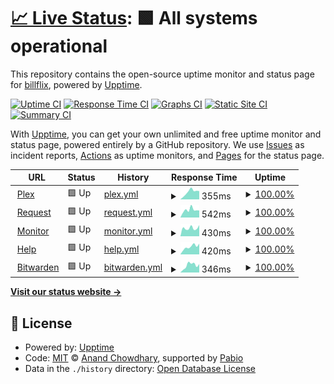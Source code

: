 # [📈 Live Status](https://billflix.github.io/upptime): <!--live status--> **🟩 All systems operational**

This repository contains the open-source uptime monitor and status page for [billflix](https://billflix.github.io/upptime), powered by [Upptime](https://github.com/upptime/upptime).

[![Uptime CI](https://github.com/billflix/upptime/workflows/Uptime%20CI/badge.svg)](https://github.com/billflix/upptime/actions?query=workflow%3A%22Uptime+CI%22)
[![Response Time CI](https://github.com/billflix/upptime/workflows/Response%20Time%20CI/badge.svg)](https://github.com/billflix/upptime/actions?query=workflow%3A%22Response+Time+CI%22)
[![Graphs CI](https://github.com/billflix/upptime/workflows/Graphs%20CI/badge.svg)](https://github.com/billflix/upptime/actions?query=workflow%3A%22Graphs+CI%22)
[![Static Site CI](https://github.com/billflix/upptime/workflows/Static%20Site%20CI/badge.svg)](https://github.com/billflix/upptime/actions?query=workflow%3A%22Static+Site+CI%22)
[![Summary CI](https://github.com/billflix/upptime/workflows/Summary%20CI/badge.svg)](https://github.com/billflix/upptime/actions?query=workflow%3A%22Summary+CI%22)

With [Upptime](https://upptime.js.org), you can get your own unlimited and free uptime monitor and status page, powered entirely by a GitHub repository. We use [Issues](https://github.com/billflix/upptime/issues) as incident reports, [Actions](https://github.com/billflix/upptime/actions) as uptime monitors, and [Pages](https://billflix.github.io/upptime) for the status page.

<!--start: status pages-->
<!-- This summary is generated by Upptime (https://github.com/upptime/upptime) -->
<!-- Do not edit this manually, your changes will be overwritten -->
<!-- prettier-ignore -->
| URL | Status | History | Response Time | Uptime |
| --- | ------ | ------- | ------------- | ------ |
| <img alt="" src="https://icons.duckduckgo.com/ip3/plex.billflix.media.ico" height="13"> [Plex](https://plex.billflix.media) | 🟩 Up | [plex.yml](https://github.com/billflix/upptime/commits/HEAD/history/plex.yml) | <details><summary><img alt="Response time graph" src="./graphs/plex/response-time-week.png" height="20"> 355ms</summary><br><a href="https://billflix.github.io/upptime/history/plex"><img alt="Response time 332" src="https://img.shields.io/endpoint?url=https%3A%2F%2Fraw.githubusercontent.com%2Fbillflix%2Fupptime%2FHEAD%2Fapi%2Fplex%2Fresponse-time.json"></a><br><a href="https://billflix.github.io/upptime/history/plex"><img alt="24-hour response time 127" src="https://img.shields.io/endpoint?url=https%3A%2F%2Fraw.githubusercontent.com%2Fbillflix%2Fupptime%2FHEAD%2Fapi%2Fplex%2Fresponse-time-day.json"></a><br><a href="https://billflix.github.io/upptime/history/plex"><img alt="7-day response time 355" src="https://img.shields.io/endpoint?url=https%3A%2F%2Fraw.githubusercontent.com%2Fbillflix%2Fupptime%2FHEAD%2Fapi%2Fplex%2Fresponse-time-week.json"></a><br><a href="https://billflix.github.io/upptime/history/plex"><img alt="30-day response time 324" src="https://img.shields.io/endpoint?url=https%3A%2F%2Fraw.githubusercontent.com%2Fbillflix%2Fupptime%2FHEAD%2Fapi%2Fplex%2Fresponse-time-month.json"></a><br><a href="https://billflix.github.io/upptime/history/plex"><img alt="1-year response time 332" src="https://img.shields.io/endpoint?url=https%3A%2F%2Fraw.githubusercontent.com%2Fbillflix%2Fupptime%2FHEAD%2Fapi%2Fplex%2Fresponse-time-year.json"></a></details> | <details><summary><a href="https://billflix.github.io/upptime/history/plex">100.00%</a></summary><a href="https://billflix.github.io/upptime/history/plex"><img alt="All-time uptime 98.06%" src="https://img.shields.io/endpoint?url=https%3A%2F%2Fraw.githubusercontent.com%2Fbillflix%2Fupptime%2FHEAD%2Fapi%2Fplex%2Fuptime.json"></a><br><a href="https://billflix.github.io/upptime/history/plex"><img alt="24-hour uptime 100.00%" src="https://img.shields.io/endpoint?url=https%3A%2F%2Fraw.githubusercontent.com%2Fbillflix%2Fupptime%2FHEAD%2Fapi%2Fplex%2Fuptime-day.json"></a><br><a href="https://billflix.github.io/upptime/history/plex"><img alt="7-day uptime 100.00%" src="https://img.shields.io/endpoint?url=https%3A%2F%2Fraw.githubusercontent.com%2Fbillflix%2Fupptime%2FHEAD%2Fapi%2Fplex%2Fuptime-week.json"></a><br><a href="https://billflix.github.io/upptime/history/plex"><img alt="30-day uptime 100.00%" src="https://img.shields.io/endpoint?url=https%3A%2F%2Fraw.githubusercontent.com%2Fbillflix%2Fupptime%2FHEAD%2Fapi%2Fplex%2Fuptime-month.json"></a><br><a href="https://billflix.github.io/upptime/history/plex"><img alt="1-year uptime 98.06%" src="https://img.shields.io/endpoint?url=https%3A%2F%2Fraw.githubusercontent.com%2Fbillflix%2Fupptime%2FHEAD%2Fapi%2Fplex%2Fuptime-year.json"></a></details>
| <img alt="" src="https://icons.duckduckgo.com/ip3/request.billflix.media.ico" height="13"> [Request](https://request.billflix.media) | 🟩 Up | [request.yml](https://github.com/billflix/upptime/commits/HEAD/history/request.yml) | <details><summary><img alt="Response time graph" src="./graphs/request/response-time-week.png" height="20"> 542ms</summary><br><a href="https://billflix.github.io/upptime/history/request"><img alt="Response time 474" src="https://img.shields.io/endpoint?url=https%3A%2F%2Fraw.githubusercontent.com%2Fbillflix%2Fupptime%2FHEAD%2Fapi%2Frequest%2Fresponse-time.json"></a><br><a href="https://billflix.github.io/upptime/history/request"><img alt="24-hour response time 406" src="https://img.shields.io/endpoint?url=https%3A%2F%2Fraw.githubusercontent.com%2Fbillflix%2Fupptime%2FHEAD%2Fapi%2Frequest%2Fresponse-time-day.json"></a><br><a href="https://billflix.github.io/upptime/history/request"><img alt="7-day response time 542" src="https://img.shields.io/endpoint?url=https%3A%2F%2Fraw.githubusercontent.com%2Fbillflix%2Fupptime%2FHEAD%2Fapi%2Frequest%2Fresponse-time-week.json"></a><br><a href="https://billflix.github.io/upptime/history/request"><img alt="30-day response time 521" src="https://img.shields.io/endpoint?url=https%3A%2F%2Fraw.githubusercontent.com%2Fbillflix%2Fupptime%2FHEAD%2Fapi%2Frequest%2Fresponse-time-month.json"></a><br><a href="https://billflix.github.io/upptime/history/request"><img alt="1-year response time 474" src="https://img.shields.io/endpoint?url=https%3A%2F%2Fraw.githubusercontent.com%2Fbillflix%2Fupptime%2FHEAD%2Fapi%2Frequest%2Fresponse-time-year.json"></a></details> | <details><summary><a href="https://billflix.github.io/upptime/history/request">100.00%</a></summary><a href="https://billflix.github.io/upptime/history/request"><img alt="All-time uptime 98.07%" src="https://img.shields.io/endpoint?url=https%3A%2F%2Fraw.githubusercontent.com%2Fbillflix%2Fupptime%2FHEAD%2Fapi%2Frequest%2Fuptime.json"></a><br><a href="https://billflix.github.io/upptime/history/request"><img alt="24-hour uptime 100.00%" src="https://img.shields.io/endpoint?url=https%3A%2F%2Fraw.githubusercontent.com%2Fbillflix%2Fupptime%2FHEAD%2Fapi%2Frequest%2Fuptime-day.json"></a><br><a href="https://billflix.github.io/upptime/history/request"><img alt="7-day uptime 100.00%" src="https://img.shields.io/endpoint?url=https%3A%2F%2Fraw.githubusercontent.com%2Fbillflix%2Fupptime%2FHEAD%2Fapi%2Frequest%2Fuptime-week.json"></a><br><a href="https://billflix.github.io/upptime/history/request"><img alt="30-day uptime 100.00%" src="https://img.shields.io/endpoint?url=https%3A%2F%2Fraw.githubusercontent.com%2Fbillflix%2Fupptime%2FHEAD%2Fapi%2Frequest%2Fuptime-month.json"></a><br><a href="https://billflix.github.io/upptime/history/request"><img alt="1-year uptime 98.07%" src="https://img.shields.io/endpoint?url=https%3A%2F%2Fraw.githubusercontent.com%2Fbillflix%2Fupptime%2FHEAD%2Fapi%2Frequest%2Fuptime-year.json"></a></details>
| <img alt="" src="https://icons.duckduckgo.com/ip3/monitor.billflix.media.ico" height="13"> [Monitor](https://monitor.billflix.media) | 🟩 Up | [monitor.yml](https://github.com/billflix/upptime/commits/HEAD/history/monitor.yml) | <details><summary><img alt="Response time graph" src="./graphs/monitor/response-time-week.png" height="20"> 430ms</summary><br><a href="https://billflix.github.io/upptime/history/monitor"><img alt="Response time 441" src="https://img.shields.io/endpoint?url=https%3A%2F%2Fraw.githubusercontent.com%2Fbillflix%2Fupptime%2FHEAD%2Fapi%2Fmonitor%2Fresponse-time.json"></a><br><a href="https://billflix.github.io/upptime/history/monitor"><img alt="24-hour response time 331" src="https://img.shields.io/endpoint?url=https%3A%2F%2Fraw.githubusercontent.com%2Fbillflix%2Fupptime%2FHEAD%2Fapi%2Fmonitor%2Fresponse-time-day.json"></a><br><a href="https://billflix.github.io/upptime/history/monitor"><img alt="7-day response time 430" src="https://img.shields.io/endpoint?url=https%3A%2F%2Fraw.githubusercontent.com%2Fbillflix%2Fupptime%2FHEAD%2Fapi%2Fmonitor%2Fresponse-time-week.json"></a><br><a href="https://billflix.github.io/upptime/history/monitor"><img alt="30-day response time 445" src="https://img.shields.io/endpoint?url=https%3A%2F%2Fraw.githubusercontent.com%2Fbillflix%2Fupptime%2FHEAD%2Fapi%2Fmonitor%2Fresponse-time-month.json"></a><br><a href="https://billflix.github.io/upptime/history/monitor"><img alt="1-year response time 441" src="https://img.shields.io/endpoint?url=https%3A%2F%2Fraw.githubusercontent.com%2Fbillflix%2Fupptime%2FHEAD%2Fapi%2Fmonitor%2Fresponse-time-year.json"></a></details> | <details><summary><a href="https://billflix.github.io/upptime/history/monitor">100.00%</a></summary><a href="https://billflix.github.io/upptime/history/monitor"><img alt="All-time uptime 98.07%" src="https://img.shields.io/endpoint?url=https%3A%2F%2Fraw.githubusercontent.com%2Fbillflix%2Fupptime%2FHEAD%2Fapi%2Fmonitor%2Fuptime.json"></a><br><a href="https://billflix.github.io/upptime/history/monitor"><img alt="24-hour uptime 100.00%" src="https://img.shields.io/endpoint?url=https%3A%2F%2Fraw.githubusercontent.com%2Fbillflix%2Fupptime%2FHEAD%2Fapi%2Fmonitor%2Fuptime-day.json"></a><br><a href="https://billflix.github.io/upptime/history/monitor"><img alt="7-day uptime 100.00%" src="https://img.shields.io/endpoint?url=https%3A%2F%2Fraw.githubusercontent.com%2Fbillflix%2Fupptime%2FHEAD%2Fapi%2Fmonitor%2Fuptime-week.json"></a><br><a href="https://billflix.github.io/upptime/history/monitor"><img alt="30-day uptime 100.00%" src="https://img.shields.io/endpoint?url=https%3A%2F%2Fraw.githubusercontent.com%2Fbillflix%2Fupptime%2FHEAD%2Fapi%2Fmonitor%2Fuptime-month.json"></a><br><a href="https://billflix.github.io/upptime/history/monitor"><img alt="1-year uptime 98.07%" src="https://img.shields.io/endpoint?url=https%3A%2F%2Fraw.githubusercontent.com%2Fbillflix%2Fupptime%2FHEAD%2Fapi%2Fmonitor%2Fuptime-year.json"></a></details>
| <img alt="" src="https://icons.duckduckgo.com/ip3/help.billflix.media.ico" height="13"> [Help](https://help.billflix.media) | 🟩 Up | [help.yml](https://github.com/billflix/upptime/commits/HEAD/history/help.yml) | <details><summary><img alt="Response time graph" src="./graphs/help/response-time-week.png" height="20"> 420ms</summary><br><a href="https://billflix.github.io/upptime/history/help"><img alt="Response time 369" src="https://img.shields.io/endpoint?url=https%3A%2F%2Fraw.githubusercontent.com%2Fbillflix%2Fupptime%2FHEAD%2Fapi%2Fhelp%2Fresponse-time.json"></a><br><a href="https://billflix.github.io/upptime/history/help"><img alt="24-hour response time 575" src="https://img.shields.io/endpoint?url=https%3A%2F%2Fraw.githubusercontent.com%2Fbillflix%2Fupptime%2FHEAD%2Fapi%2Fhelp%2Fresponse-time-day.json"></a><br><a href="https://billflix.github.io/upptime/history/help"><img alt="7-day response time 420" src="https://img.shields.io/endpoint?url=https%3A%2F%2Fraw.githubusercontent.com%2Fbillflix%2Fupptime%2FHEAD%2Fapi%2Fhelp%2Fresponse-time-week.json"></a><br><a href="https://billflix.github.io/upptime/history/help"><img alt="30-day response time 376" src="https://img.shields.io/endpoint?url=https%3A%2F%2Fraw.githubusercontent.com%2Fbillflix%2Fupptime%2FHEAD%2Fapi%2Fhelp%2Fresponse-time-month.json"></a><br><a href="https://billflix.github.io/upptime/history/help"><img alt="1-year response time 369" src="https://img.shields.io/endpoint?url=https%3A%2F%2Fraw.githubusercontent.com%2Fbillflix%2Fupptime%2FHEAD%2Fapi%2Fhelp%2Fresponse-time-year.json"></a></details> | <details><summary><a href="https://billflix.github.io/upptime/history/help">100.00%</a></summary><a href="https://billflix.github.io/upptime/history/help"><img alt="All-time uptime 98.07%" src="https://img.shields.io/endpoint?url=https%3A%2F%2Fraw.githubusercontent.com%2Fbillflix%2Fupptime%2FHEAD%2Fapi%2Fhelp%2Fuptime.json"></a><br><a href="https://billflix.github.io/upptime/history/help"><img alt="24-hour uptime 100.00%" src="https://img.shields.io/endpoint?url=https%3A%2F%2Fraw.githubusercontent.com%2Fbillflix%2Fupptime%2FHEAD%2Fapi%2Fhelp%2Fuptime-day.json"></a><br><a href="https://billflix.github.io/upptime/history/help"><img alt="7-day uptime 100.00%" src="https://img.shields.io/endpoint?url=https%3A%2F%2Fraw.githubusercontent.com%2Fbillflix%2Fupptime%2FHEAD%2Fapi%2Fhelp%2Fuptime-week.json"></a><br><a href="https://billflix.github.io/upptime/history/help"><img alt="30-day uptime 100.00%" src="https://img.shields.io/endpoint?url=https%3A%2F%2Fraw.githubusercontent.com%2Fbillflix%2Fupptime%2FHEAD%2Fapi%2Fhelp%2Fuptime-month.json"></a><br><a href="https://billflix.github.io/upptime/history/help"><img alt="1-year uptime 98.07%" src="https://img.shields.io/endpoint?url=https%3A%2F%2Fraw.githubusercontent.com%2Fbillflix%2Fupptime%2FHEAD%2Fapi%2Fhelp%2Fuptime-year.json"></a></details>
| <img alt="" src="https://icons.duckduckgo.com/ip3/bitwarden.billflix.media.ico" height="13"> [Bitwarden](https://bitwarden.billflix.media) | 🟩 Up | [bitwarden.yml](https://github.com/billflix/upptime/commits/HEAD/history/bitwarden.yml) | <details><summary><img alt="Response time graph" src="./graphs/bitwarden/response-time-week.png" height="20"> 346ms</summary><br><a href="https://billflix.github.io/upptime/history/bitwarden"><img alt="Response time 280" src="https://img.shields.io/endpoint?url=https%3A%2F%2Fraw.githubusercontent.com%2Fbillflix%2Fupptime%2FHEAD%2Fapi%2Fbitwarden%2Fresponse-time.json"></a><br><a href="https://billflix.github.io/upptime/history/bitwarden"><img alt="24-hour response time 159" src="https://img.shields.io/endpoint?url=https%3A%2F%2Fraw.githubusercontent.com%2Fbillflix%2Fupptime%2FHEAD%2Fapi%2Fbitwarden%2Fresponse-time-day.json"></a><br><a href="https://billflix.github.io/upptime/history/bitwarden"><img alt="7-day response time 346" src="https://img.shields.io/endpoint?url=https%3A%2F%2Fraw.githubusercontent.com%2Fbillflix%2Fupptime%2FHEAD%2Fapi%2Fbitwarden%2Fresponse-time-week.json"></a><br><a href="https://billflix.github.io/upptime/history/bitwarden"><img alt="30-day response time 282" src="https://img.shields.io/endpoint?url=https%3A%2F%2Fraw.githubusercontent.com%2Fbillflix%2Fupptime%2FHEAD%2Fapi%2Fbitwarden%2Fresponse-time-month.json"></a><br><a href="https://billflix.github.io/upptime/history/bitwarden"><img alt="1-year response time 280" src="https://img.shields.io/endpoint?url=https%3A%2F%2Fraw.githubusercontent.com%2Fbillflix%2Fupptime%2FHEAD%2Fapi%2Fbitwarden%2Fresponse-time-year.json"></a></details> | <details><summary><a href="https://billflix.github.io/upptime/history/bitwarden">100.00%</a></summary><a href="https://billflix.github.io/upptime/history/bitwarden"><img alt="All-time uptime 98.25%" src="https://img.shields.io/endpoint?url=https%3A%2F%2Fraw.githubusercontent.com%2Fbillflix%2Fupptime%2FHEAD%2Fapi%2Fbitwarden%2Fuptime.json"></a><br><a href="https://billflix.github.io/upptime/history/bitwarden"><img alt="24-hour uptime 100.00%" src="https://img.shields.io/endpoint?url=https%3A%2F%2Fraw.githubusercontent.com%2Fbillflix%2Fupptime%2FHEAD%2Fapi%2Fbitwarden%2Fuptime-day.json"></a><br><a href="https://billflix.github.io/upptime/history/bitwarden"><img alt="7-day uptime 100.00%" src="https://img.shields.io/endpoint?url=https%3A%2F%2Fraw.githubusercontent.com%2Fbillflix%2Fupptime%2FHEAD%2Fapi%2Fbitwarden%2Fuptime-week.json"></a><br><a href="https://billflix.github.io/upptime/history/bitwarden"><img alt="30-day uptime 100.00%" src="https://img.shields.io/endpoint?url=https%3A%2F%2Fraw.githubusercontent.com%2Fbillflix%2Fupptime%2FHEAD%2Fapi%2Fbitwarden%2Fuptime-month.json"></a><br><a href="https://billflix.github.io/upptime/history/bitwarden"><img alt="1-year uptime 98.25%" src="https://img.shields.io/endpoint?url=https%3A%2F%2Fraw.githubusercontent.com%2Fbillflix%2Fupptime%2FHEAD%2Fapi%2Fbitwarden%2Fuptime-year.json"></a></details>

<!--end: status pages-->

[**Visit our status website →**](https://billflix.github.io/upptime)

## 📄 License

- Powered by: [Upptime](https://github.com/upptime/upptime)
- Code: [MIT](./LICENSE) © [Anand Chowdhary](https://anandchowdhary.com), supported by [Pabio](https://pabio.com)
- Data in the `./history` directory: [Open Database License](https://opendatacommons.org/licenses/odbl/1-0/)
